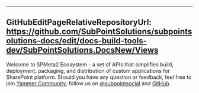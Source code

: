 ﻿----
GitHubEditPageRelativeRepositoryUrl: https://github.com/SubPointSolutions/subpointsolutions-docs/edit/docs-build-tools-dev/SubPointSolutions.DocsNew/Views
----

Welcome to SPMeta2 Ecosystem - a set of APIs that simplifies build, deployment, packaging, and distribution of custom applications for SharePoint platform. 
Should you have any question or feedback, feel free to join [Yammer Community](https://www.yammer.com/spmeta2feedback), 
follow us on [@subpointsocial](https://twitter.com/subpointsocial) and [GitHub](https://github.com/SubPointSolutions).